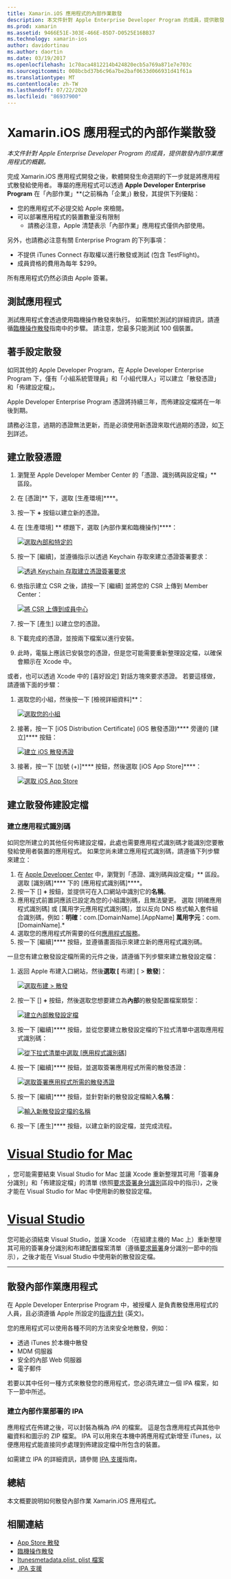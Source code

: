 ```yaml
---
title: Xamarin.iOS 應用程式的內部作業散發
description: 本文件針對 Apple Enterprise Developer Program 的成員，提供散發內部作業應用程式的概觀。
ms.prod: xamarin
ms.assetid: 9466E51E-303E-466E-85D7-D0525E16BB37
ms.technology: xamarin-ios
author: davidortinau
ms.author: daortin
ms.date: 03/19/2017
ms.openlocfilehash: 1c70aca4812214b424820ecb5a769a871e7e703c
ms.sourcegitcommit: 008bcbd37b6c96a7be2baf0633d066931d41f61a
ms.translationtype: MT
ms.contentlocale: zh-TW
ms.lasthandoff: 07/22/2020
ms.locfileid: "86937900"
---
```

# <a name="in-house-distribution-for-xamarinios-apps"></a>Xamarin.iOS 應用程式的內部作業散發

_本文件針對 Apple Enterprise Developer Program 的成員，提供散發內部作業應用程式的概觀。_

完成 Xamarin.iOS 應用程式開發之後，軟體開發生命週期的下一步就是將應用程式散發給使用者。 專屬的應用程式可以透過 **Apple Developer Enterprise Program** 在「內部作業」**(之前稱為「企業」) 散發，其提供下列優點：

- 您的應用程式不必提交給 Apple 來檢閱。
- 可以部署應用程式的裝置數量沒有限制
  - 請務必注意，Apple 清楚表示「內部作業」應用程式僅供內部使用。

另外，也請務必注意有關 Enterprise Program 的下列事項：

- 不提供 iTunes Connect 存取權以進行散發或測試 (包含 TestFlight)。
- 成員資格的費用為每年 $299。

所有應用程式仍然必須由 Apple 簽署。

<a name="testing"></a>

## <a name="testing-your-application"></a>測試應用程式

測試應用程式會透過使用臨機操作散發來執行。 如需關於測試的詳細資訊，請遵循[臨機操作散發](~/ios/deploy-test/app-distribution/ad-hoc-distribution.md)指南中的步驟。 請注意，您最多只能測試 100 個裝置。

<a name="setup"></a>

## <a name="getting-set-up-for-distribution"></a>著手設定散發

如同其他的 Apple Developer Program，在 Apple Developer Enterprise Program 下，僅有「小組系統管理員」和「小組代理人」可以建立「散發憑證」和「佈建設定檔」。

Apple Developer Enterprise Program 憑證將持續三年，而佈建設定檔將在一年後到期。

請務必注意，過期的憑證無法更新，而是必須使用新憑證來取代過期的憑證，如[下列](#certificate)詳述。

<a name="certificate"></a>

## <a name="creating-a-distribution-certificate"></a>建立散發憑證

1. 瀏覽至 Apple Developer Member Center 的「憑證、識別碼與設定檔」** 區段。
2. 在 [憑證]** 下，選取 [生產環境]****。
3. 按一下 **+** 按鈕以建立新的憑證。
4. 在 [生產環境] ** 標題下，選取 [內部作業和臨機操作]****：

   [![選取內部和特定的](in-house-distribution-images/createcertmanually01.png)](in-house-distribution-images/createcertmanually01.png#lightbox)

5. 按一下 [繼續]，並遵循指示以透過 Keychain 存取來建立憑證簽署要求：

   [![透過 Keychain 存取建立憑證簽署要求](in-house-distribution-images/createcertmanually02.png)](in-house-distribution-images/createcertmanually02.png#lightbox)

6. 依指示建立 CSR 之後，請按一下 [繼續] 並將您的 CSR 上傳到 Member Center：

   [![將 CSR 上傳到成員中心](in-house-distribution-images/createcertmanually03.png)](in-house-distribution-images/createcertmanually03.png#lightbox)

7. 按一下 [產生] 以建立您的憑證。
8. 下載完成的憑證，並按兩下檔案以進行安裝。
9. 此時，電腦上應該已安裝您的憑證，但是您可能需要重新整理設定檔，以確保會顯示在 Xcode 中。

或者，也可以透過 Xcode 中的 [喜好設定] 對話方塊來要求憑證。 若要這樣做，請遵循下面的步驟：

1. 選取您的小組，然後按一下 [檢視詳細資料]**：

   [![選取您的小組](in-house-distribution-images/selectteam.png)](in-house-distribution-images/selectteam.png#lightbox)

2. 接著，按一下 [iOS Distribution Certificate] (iOS 散發憑證)**** 旁邊的 [建立]**** 按鈕：

   [![建立 iOS 散發憑證](in-house-distribution-images/selectcert.png)](in-house-distribution-images/selectcert.png#lightbox)

3. 接著，按一下 [加號 (+)]**** 按鈕，然後選取 [iOS App Store]****：

   [![選取 iOS App Store](in-house-distribution-images/selectcert.png)](in-house-distribution-images/selectcert.png#lightbox)

<a name="profile"></a>

## <a name="creating-a-distribution-provisioning-profile"></a>建立散發佈建設定檔

<a name="appid"></a>

### <a name="creating-an-app-id"></a>建立應用程式識別碼

如同您所建立的其他任何佈建設定檔，此處也需要應用程式識別碼才能識別您要散發給使用者裝置的應用程式。 如果您尚未建立應用程式識別碼，請遵循下列步驟來建立：

1. 在 [Apple Developer Center](https://developer.apple.com/account/overview.action) 中，瀏覽到「憑證、識別碼與設定檔」** 區段。 選取 [識別碼]**** 下的 [應用程式識別碼]****。
2. 按一下 [] **+** 按鈕，並提供可在入口網站中識別它的**名稱**。
3. 應用程式前置詞應該已設定為您的小組識別碼，且無法變更。 選取 [明確應用程式識別碼] 或 [萬用字元應用程式識別碼]，並以反向 DNS 格式輸入套件組合識別碼，例如：**明確**：com.[DomainName].[AppName] **萬用字元**：com.[DomainName].*
4. 選取您的應用程式所需要的任何[應用程式服務](~/ios/get-started/installation/device-provisioning/index.md#provisioning-for-application-services)。
5. 按一下 [繼續]**** 按鈕，並遵循畫面指示來建立新的應用程式識別碼。

一旦您有建立散發設定檔所需的元件之後，請遵循下列步驟來建立散發設定檔：

1. 返回 Apple 布建入口網站，然後**選取 [** 布建] [  >  **散發**]：

   [![選取布建 > 散發](in-house-distribution-images/distribute01.png)](in-house-distribution-images/distribute01.png#lightbox)

2. 按一下 [] **+** 按鈕，然後選取您想要建立為**內部**的散發配置檔案類型：

   [![建立內部散發設定檔](in-house-distribution-images/distribute02.png)](in-house-distribution-images/distribute02.png#lightbox)

3. 按一下 [繼續]**** 按鈕，並從您要建立散發設定檔的下拉式清單中選取應用程式識別碼：

   [![從下拉式清單中選取 [應用程式識別碼]](in-house-distribution-images/distribute03.png)](in-house-distribution-images/distribute03.png#lightbox)

4. 按一下 [繼續]**** 按鈕，並選取簽署應用程式所需的散發憑證：

   [![選取簽署應用程式所需的散發憑證](in-house-distribution-images/distribute04.png)](in-house-distribution-images/distribute04.png#lightbox)

5. 按一下 [繼續]**** 按鈕，並針對新的散發設定檔輸入**名稱**：

   [![輸入新散發設定檔的名稱](in-house-distribution-images/distribute06.png)](in-house-distribution-images/distribute06.png#lightbox)

6. 按一下 [產生]**** 按鈕，以建立新的設定檔，並完成流程。

# <a name="visual-studio-for-mac"></a>[Visual Studio for Mac](#tab/macos)

 ，您可能需要結束 Visual Studio for Mac 並讓 Xcode 重新整理其可用「簽署身分識別」和「佈建設定檔」的清單 (依照[要求簽署身分識別](~/ios/get-started/installation/device-provisioning/manual-provisioning.md#download)區段中的指示)，之後才能在 Visual Studio for Mac 中使用新的散發設定檔。

# <a name="visual-studio"></a>[Visual Studio](#tab/windows)

您可能必須結束 Visual Studio，並讓 Xcode （在組建主機的 Mac 上）重新整理其可用的簽署身分識別和布建配置檔案清單（遵循[要求籤署](~/ios/get-started/installation/device-provisioning/manual-provisioning.md#download)身分識別一節中的指示），之後才能在 Visual Studio 中使用新的散發設定檔。

-----

<a name="inhouse"></a>

## <a name="distributing-your-app-in-house"></a>散發內部作業應用程式

在 Apple Developer Enterprise Program 中，被授權人 是負責散發應用程式的人員，且必須遵循 Apple 所設定的[指導方針](https://developer.apple.com/programs/enterprise/) \(英文\)。

您的應用程式可以使用各種不同的方法來安全地散發，例如：

- 透過 iTunes 於本機中散發
- MDM 伺服器
- 安全的內部 Web 伺服器
- 電子郵件

若要以其中任何一種方式來散發您的應用程式，您必須先建立一個 IPA 檔案，如下一節中所述。

### <a name="creating-an-ipa-for-in-house-deployment"></a>建立內部作業部署的 IPA

應用程式在佈建之後，可以封裝為稱為 *IPA* 的檔案。 這是包含應用程式與其他中繼資料和圖示的 ZIP 檔案。 IPA 可以用來在本機中將應用程式新增至 iTunes，以便應用程式能直接同步處理到佈建設定檔中所包含的裝置。

如需建立 IPA 的詳細資訊，請參閱 [IPA 支援](~/ios/deploy-test/app-distribution/ipa-support.md)指南。

## <a name="summary"></a>總結

本文概要說明如何散發內部作業 Xamarin.iOS 應用程式。

## <a name="related-links"></a>相關連結

- [App Store 散發](~/ios/deploy-test/app-distribution/app-store-distribution/index.md)
- [臨機操作散發](~/ios/deploy-test/app-distribution/ad-hoc-distribution.md)
- [Itunesmetadata.plist. plist 檔案](~/ios/deploy-test/app-distribution/itunesmetadata.md)
- [.IPA 支援](~/ios/deploy-test/app-distribution/ipa-support.md)
